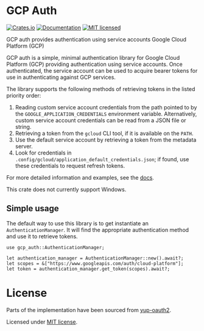 # GCP Auth

[![Crates.io][crates-badge]][crates-url]
[![Documentation][docs-badge]][docs-url]
[![MIT licensed][mit-badge]][mit-url]

[crates-badge]: https://img.shields.io/crates/v/gcp_auth.svg
[crates-url]: https://crates.io/crates/gcp_auth
[docs-badge]: https://docs.rs/gcp_auth/badge.svg
[docs-url]: https://docs.rs/gcp_auth
[mit-badge]: https://img.shields.io/badge/license-MIT-blue.svg
[mit-url]: LICENSE

GCP auth provides authentication using service accounts Google Cloud Platform (GCP)

GCP auth is a simple, minimal authentication library for Google Cloud Platform (GCP)
providing authentication using service accounts. Once authenticated, the service
account can be used to acquire bearer tokens for use in authenticating against GCP
services.

The library supports the following methods of retrieving tokens in the listed priority order:

1. Reading custom service account credentials from the path pointed to by the
   `GOOGLE_APPLICATION_CREDENTIALS` environment variable. Alternatively, custom service
   account credentials can be read from a JSON file or string.
2. Retrieving a token from the `gcloud` CLI tool, if it is available on the `PATH`.
3. Use the default service account by retrieving a token from the metadata server.
4. Look for credentials in `.config/gcloud/application_default_credentials.json`;
   if found, use these credentials to request refresh tokens.

For more detailed information and examples, see the [docs][docs-url].

This crate does not currently support Windows.

## Simple usage

The default way to use this library is to get instantiate an `AuthenticationManager`. It will
find the appropriate authentication method and use it to retrieve tokens.

```rust,no_run
use gcp_auth::AuthenticationManager;

let authentication_manager = AuthenticationManager::new().await?;
let scopes = &["https://www.googleapis.com/auth/cloud-platform"];
let token = authentication_manager.get_token(scopes).await?;
```

# License

Parts of the implementation have been sourced from [yup-oauth2](https://github.com/dermesser/yup-oauth2).

Licensed under [MIT license](http://opensource.org/licenses/MIT).
